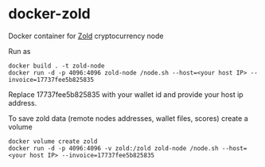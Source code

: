 # docker-zold
Docker container for [Zold](http://zold.io/) cryptocurrency node

Run as 
```
docker build . -t zold-node
docker run -d -p 4096:4096 zold-node /node.sh --host=<your host IP> --invoice=17737fee5b825835
```
Replace 17737fee5b825835 with your wallet id and provide your host ip address.

To save zold data (remote nodes addresses, wallet files, scores) create a volume
```
docker volume create zold 
docker run -d -p 4096:4096 -v zold:/zold zold-node /node.sh --host=<your host IP> --invoice=17737fee5b825835
```
